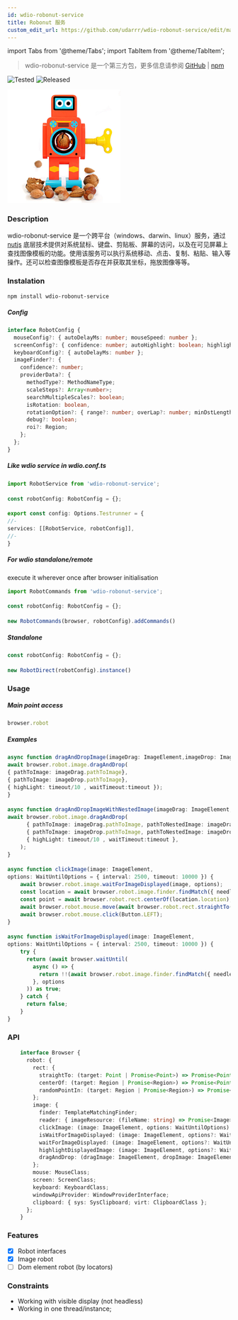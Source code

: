 ```yaml
---
id: wdio-robonut-service
title: Robonut 服务
custom_edit_url: https://github.com/udarrr/wdio-robonut-service/edit/main/README.md
---
```


import Tabs from '@theme/Tabs';
import TabItem from '@theme/TabItem';

> wdio-robonut-service 是一个第三方包，更多信息请参阅 [GitHub](https://github.com/udarrr/wdio-robonut-service) | [npm](https://www.npmjs.com/package/wdio-robonut-service)

![Tested](https://github.com/udarrr/wdio-robonut-service/workflows/Tests/badge.svg)
![Released](https://github.com/udarrr/wdio-robonut-service/workflows/Create%20tagged%20release/badge.svg)

![image](https://raw.githubusercontent.com/udarrr/wdio-robonut-service/HEAD/READMELOGO.png)

### Description

wdio-robonut-service 是一个跨平台（windows、darwin、linux）服务，通过 [nutjs](https://nutjs.dev/) 底层技术提供对系统鼠标、键盘、剪贴板、屏幕的访问，以及在可见屏幕上查找图像模板的功能。使用该服务可以执行系统移动、点击、复制、粘贴、输入等操作。还可以检查图像模板是否存在并获取其坐标，拖放图像等等。

### Instalation

```nodejs
npm install wdio-robonut-service
```

##### Config

```typescript
interface RobotConfig {
  mouseConfig?: { autoDelayMs: number; mouseSpeed: number };
  screenConfig?: { confidence: number; autoHighlight: boolean; highlightDurationMs: number; highlightOpacity: number; resourceDirectory: string };
  keyboardConfig?: { autoDelayMs: number };
  imageFinder?: {
    confidence?: number;
    providerData?: {
      methodType?: MethodNameType;
      scaleSteps?: Array<number>;
      searchMultipleScales?: boolean;
      isRotation: boolean,
      rotationOption?: { range?: number; overLap?: number; minDstLength?: number };
      debug?: boolean;
      roi?: Region;
    };
  };
}
```

##### Like wdio service in wdio.conf.ts

```typescript
import RobotService from 'wdio-robonut-service';

const robotConfig: RobotConfig = {};

export const config: Options.Testrunner = {
//-
services: [[RobotService, robotConfig]],
//-
}
```

##### For wdio standalone/remote

execute it wherever once after browser initialisation

```typescript
import RobotCommands from 'wdio-robonut-service';

const robotConfig: RobotConfig = {};

new RobotCommands(browser, robotConfig).addCommands()
```

##### Standalone

```typescript
const robotConfig: RobotConfig = {};

new RobotDirect(robotConfig).instance()
```

### Usage

##### Main point access

```typescript
browser.robot
```

##### Examples

```typescript
async function dragAndDropImage(imageDrag: ImageElement,imageDrop: ImageElement, timeout: number = 10000) {
await browser.robot.image.dragAndDrop(
{ pathToImage: imageDrag.pathToImage},
{ pathToImage: imageDrop.pathToImage}, 
{ highLight: timeout/10 , waitTimeout:timeout });
}

async function dragAndDropImageWithNestedImage(imageDrag: ImageElement,imageDrop: ImageElement, timeout: number = 10000 ) {
await browser.robot.image.dragAndDrop(
      { pathToImage: imageDrag.pathToImage, pathToNestedImage: imageDrag.pathToNestedImage },
      { pathToImage: imageDrop.pathToImage, pathToNestedImage: imageDrop.pathToNestedImage },
      { highLight: timeout/10 , waitTimeout:timeout },
    );
}

async function clickImage(image: ImageElement,  
options: WaitUntilOptions = { interval: 2500, timeout: 10000 }) {
    await browser.robot.image.waitForImageDisplayed(image, options);
    const location = await browser.robot.image.finder.findMatch({ needle: image.pathToImage });
    const point = await browser.robot.rect.centerOf(location.location);
    await browser.robot.mouse.move(await browser.robot.rect.straightTo(point));
    await browser.robot.mouse.click(Button.LEFT);
}

async function isWaitForImageDisplayed(image: ImageElement, 
options: WaitUntilOptions = { interval: 2500, timeout: 10000 }) {
    try {
      return (await browser.waitUntil(
        async () => {
          return !!(await browser.robot.image.finder.findMatch({ needle: image.pathToImage })).location;
        }, options
      )) as true;
    } catch {
      return false;
    }
}
```

### API

```typescript
    interface Browser {
      robot: {
        rect: {
          straightTo: (target: Point | Promise<Point>) => Promise<Point[]>;
          centerOf: (target: Region | Promise<Region>) => Promise<Point>;
          randomPointIn: (target: Region | Promise<Region>) => Promise<Point>;
        };
        image: {
          finder: TemplateMatchingFinder;
          reader: { imageResource: (fileName: string) => Promise<Image>; loadImage: (parameters: string) => Promise<Image>; saveImage: (parameters: ImageWriterParameters) => Promise<void> };
          clickImage: (image: ImageElement, options: WaitUntilOptions) => Promise<void>;
          isWaitForImageDisplayed: (image: ImageElement, options?: WaitUntilOptions) => Promise<boolean>;
          waitForImageDisplayed: (image: ImageElement, options?: WaitUntilOptions) => Promise<true | void>;
          highlightDisplayedImage: (image: ImageElement, options?: WaitUntilOptions & { highLight?: number }) => Promise<void>;
          dragAndDrop: (dragImage: ImageElement, dropImage: ImageElement, options?: RobotDragAndDropType) => Promise<void>;
        };
        mouse: MouseClass;
        screen: ScreenClass;
        keyboard: KeyboardClass;
        windowApiProvider: WindowProviderInterface;
        clipboard: { sys: SysClipboard; virt: ClipboardClass };
      };
    }
```

### Features

- [x] Robot interfaces
- [x] Image robot
- [ ] Dom element robot (by locators)

### Constraints

- Working with visible display (not headless)
- Working in one thread/instance;
